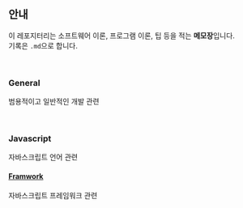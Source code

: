 
## 안내

이 레포지터리는 소프트웨어 이론, 프로그램 이론, 팁 등을 적는 **메모장**입니다.  
기록은 `.md`으로 합니다.

<br />

### General

범용적이고 일반적인 개발 관련 

<br />

### Javascript

자바스크립트 언어 관련

#### [Framwork](./tree/master/Javascript/Framwork)

자바스크립트 프레임워크 관련